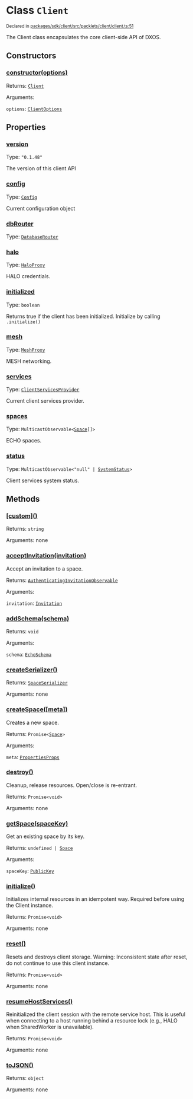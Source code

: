 # Class `Client`
<sub>Declared in [packages/sdk/client/src/packlets/client/client.ts:51](https://github.com/dxos/dxos/blob/main/packages/sdk/client/src/packlets/client/client.ts#L51)</sub>


The Client class encapsulates the core client-side API of DXOS.


## Constructors
### [constructor(options)](https://github.com/dxos/dxos/blob/main/packages/sdk/client/src/packlets/client/client.ts#L77)



Returns: <code>[Client](/api/@dxos/client/classes/Client)</code>

Arguments: 

`options`: <code>[ClientOptions](/api/@dxos/client/types/ClientOptions)</code>


## Properties
### [version](https://github.com/dxos/dxos/blob/main/packages/sdk/client/src/packlets/client/client.ts#L55)
Type: <code>"0.1.48"</code>

The version of this client API

### [config](https://github.com/dxos/dxos/blob/main/packages/sdk/client/src/packlets/client/client.ts#L127)
Type: <code>[Config](/api/@dxos/client/classes/Config)</code>

Current configuration object

### [dbRouter](https://github.com/dxos/dxos/blob/main/packages/sdk/client/src/packlets/client/client.ts#L170)
Type: <code>[DatabaseRouter](/api/@dxos/client/classes/DatabaseRouter)</code>

### [halo](https://github.com/dxos/dxos/blob/main/packages/sdk/client/src/packlets/client/client.ts#L156)
Type: <code>[HaloProxy](/api/@dxos/client/classes/HaloProxy)</code>

HALO credentials.

### [initialized](https://github.com/dxos/dxos/blob/main/packages/sdk/client/src/packlets/client/client.ts#L142)
Type: <code>boolean</code>

Returns true if the client has been initialized. Initialize by calling  `.initialize()`

### [mesh](https://github.com/dxos/dxos/blob/main/packages/sdk/client/src/packlets/client/client.ts#L163)
Type: <code>[MeshProxy](/api/@dxos/client/classes/MeshProxy)</code>

MESH networking.

### [services](https://github.com/dxos/dxos/blob/main/packages/sdk/client/src/packlets/client/client.ts#L134)
Type: <code>[ClientServicesProvider](/api/@dxos/client/interfaces/ClientServicesProvider)</code>

Current client services provider.

### [spaces](https://github.com/dxos/dxos/blob/main/packages/sdk/client/src/packlets/client/client.ts#L177)
Type: <code>MulticastObservable&lt;[Space](/api/@dxos/client/interfaces/Space)[]&gt;</code>

ECHO spaces.

### [status](https://github.com/dxos/dxos/blob/main/packages/sdk/client/src/packlets/client/client.ts#L149)
Type: <code>MulticastObservable&lt;"null" | [SystemStatus](/api/@dxos/client/enums#SystemStatus)&gt;</code>

Client services system status.


## Methods
### [\[custom\]()](https://github.com/dxos/dxos/blob/main/packages/sdk/client/src/packlets/client/client.ts#L111)



Returns: <code>string</code>

Arguments: none

### [acceptInvitation(invitation)](https://github.com/dxos/dxos/blob/main/packages/sdk/client/src/packlets/client/client.ts#L202)



Accept an invitation to a space.


Returns: <code>[AuthenticatingInvitationObservable](/api/@dxos/client/classes/AuthenticatingInvitationObservable)</code>

Arguments: 

`invitation`: <code>[Invitation](/api/@dxos/client/interfaces/Invitation)</code>

### [addSchema(schema)](https://github.com/dxos/dxos/blob/main/packages/sdk/client/src/packlets/client/client.ts#L181)



Returns: <code>void</code>

Arguments: 

`schema`: <code>[EchoSchema](/api/@dxos/client/classes/EchoSchema)</code>

### [createSerializer()](https://github.com/dxos/dxos/blob/main/packages/sdk/client/src/packlets/client/client.ts#L310)



Returns: <code>[SpaceSerializer](/api/@dxos/client/classes/SpaceSerializer)</code>

Arguments: none

### [createSpace(\[meta\])](https://github.com/dxos/dxos/blob/main/packages/sdk/client/src/packlets/client/client.ts#L188)



Creates a new space.


Returns: <code>Promise&lt;[Space](/api/@dxos/client/interfaces/Space)&gt;</code>

Arguments: 

`meta`: <code>[PropertiesProps](/api/@dxos/client/types/PropertiesProps)</code>

### [destroy()](https://github.com/dxos/dxos/blob/main/packages/sdk/client/src/packlets/client/client.ts#L265)



Cleanup, release resources.
Open/close is re-entrant.


Returns: <code>Promise&lt;void&gt;</code>

Arguments: none

### [getSpace(spaceKey)](https://github.com/dxos/dxos/blob/main/packages/sdk/client/src/packlets/client/client.ts#L195)



Get an existing space by its key.


Returns: <code>undefined | [Space](/api/@dxos/client/interfaces/Space)</code>

Arguments: 

`spaceKey`: <code>[PublicKey](/api/@dxos/client/classes/PublicKey)</code>

### [initialize()](https://github.com/dxos/dxos/blob/main/packages/sdk/client/src/packlets/client/client.ts#L211)



Initializes internal resources in an idempotent way.
Required before using the Client instance.


Returns: <code>Promise&lt;void&gt;</code>

Arguments: none

### [reset()](https://github.com/dxos/dxos/blob/main/packages/sdk/client/src/packlets/client/client.ts#L295)



Resets and destroys client storage.
Warning: Inconsistent state after reset, do not continue to use this client instance.


Returns: <code>Promise&lt;void&gt;</code>

Arguments: none

### [resumeHostServices()](https://github.com/dxos/dxos/blob/main/packages/sdk/client/src/packlets/client/client.ts#L286)



Reinitialized the client session with the remote service host.
This is useful when connecting to a host running behind a resource lock
(e.g., HALO when SharedWorker is unavailable).


Returns: <code>Promise&lt;void&gt;</code>

Arguments: none

### [toJSON()](https://github.com/dxos/dxos/blob/main/packages/sdk/client/src/packlets/client/client.ts#L115)



Returns: <code>object</code>

Arguments: none
